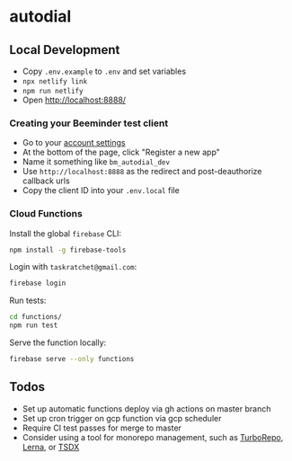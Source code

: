 # autodial

## Local Development

- Copy `.env.example` to `.env` and set variables
- `npx netlify link`
- `npm run netlify`
- Open <http://localhost:8888/>

### Creating your Beeminder test client

- Go to your [account settings](https://www.beeminder.com/settings/account)
- At the bottom of the page, click "Register a new app"
- Name it something like `bm_autodial_dev`
- Use `http://localhost:8888` as the redirect and post-deauthorize callback urls
- Copy the client ID into your `.env.local` file

### Cloud Functions

Install the global `firebase` CLI:

```bash
npm install -g firebase-tools
```

Login with `taskratchet@gmail.com`:

```bash
firebase login
```

Run tests:

```bash
cd functions/
npm run test
```

Serve the function locally:

```bash
firebase serve --only functions
```

## Todos

- Set up automatic functions deploy via gh actions on master branch
- Set up cron trigger on gcp function via gcp scheduler
- Require CI test passes for merge to master
- Consider using a tool for monorepo management, such as [TurboRepo][1], [Lerna][2], or [TSDX][3]

[1]: https://turborepo.org/
[2]: https://lerna.js.org/
[3]: https://github.com/jaredpalmer/tsdx
